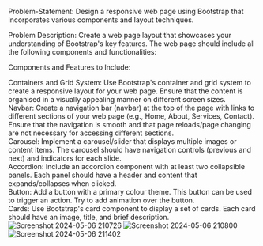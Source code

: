 Problem-Statement:
Design a responsive web page using Bootstrap that incorporates various components and layout techniques.

Problem Description:
Create a web page layout that showcases your understanding of Bootstrap's key features. The web page should include all the following components and functionalities:

Components and Features to Include:

Containers and Grid System: Use Bootstrap's container and grid system to create a responsive layout for your web page.   Ensure that the content is organised in a visually appealing manner on different screen sizes.                                                                                                                                                                                    
Navbar:  Create a navigation bar (navbar) at the top of the page with links to different sections of your web page (e.g., Home, About, Services, Contact).  Ensure that the navigation is smooth and that page reloads/page changing are not necessary for accessing different sections.                                                                 
Carousel:   Implement a carousel/slider that displays multiple images or content items.       The carousel should have navigation controls (previous and next) and indicators for each slide.                                                                                                         
Accordion:   Include an accordion component with at least two collapsible panels.   Each panel should have a header and content that expands/collapses when   clicked.                                                                                                                        
Button:   Add a button with a primary colour theme. This button can be used to trigger an action.  Try to add animation over the button.                                                                                                                                                                                                            
Cards:  Use Bootstrap's card component to display a set of cards. Each card should have an image, title, and brief description.
![Screenshot 2024-05-06 210726](https://github.com/devkalaria/Bugatti-car-website/assets/156533178/5747d5f9-51aa-46d9-83c0-dbf4a26abd5b)
![Screenshot 2024-05-06 210800](https://github.com/devkalaria/Bugatti-car-website/assets/156533178/4b78bed3-10eb-423c-9c0c-282bb6091d67)
![Screenshot 2024-05-06 211402](https://github.com/devkalaria/Bugatti-car-website/assets/156533178/588a409f-0821-4a53-bddc-ece63af83567)
